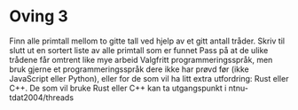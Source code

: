# Oving 3

Finn alle primtall mellom to gitte tall ved hjelp av et gitt antall
tråder.
Skriv til slutt ut en sortert liste av alle primtall som er funnet
Pass på at de ulike trådene får omtrent like mye arbeid
Valgfritt programmeringsspråk, men bruk gjerne et
programmeringsspråk dere ikke har prøvd før (ikke JavaScript eller
Python), eller for de som vil ha litt extra utfordring: Rust eller C++.
De som vil bruke Rust eller C++ kan ta utgangspunkt i
ntnu-tdat2004/threads
